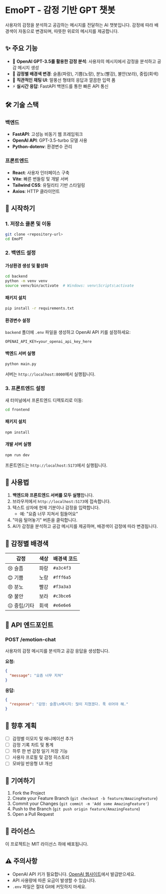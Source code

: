 # EmoPT - 감정 기반 GPT 챗봇

사용자의 감정을 분석하고 공감하는 메시지를 전달하는 AI 챗봇입니다. 감정에 따라 배경색이 자동으로 변경되며, 따뜻한 위로의 메시지를 제공합니다.

## ✨ 주요 기능

- 🤖 **OpenAI GPT-3.5를 활용한 감정 분석**: 사용자의 메시지에서 감정을 분석하고 공감 메시지 생성
- 🎨 **감정별 배경색 변경**: 슬픔(파랑), 기쁨(노랑), 분노(빨강), 불안(보라), 중립(회색)
- 💬 **직관적인 채팅 UI**: 말풍선 형태의 응답과 깔끔한 입력 폼
- ⚡ **실시간 응답**: FastAPI 백엔드를 통한 빠른 API 통신

## 🛠️ 기술 스택

### 백엔드
- **FastAPI**: 고성능 비동기 웹 프레임워크
- **OpenAI API**: GPT-3.5-turbo 모델 사용
- **Python-dotenv**: 환경변수 관리

### 프론트엔드
- **React**: 사용자 인터페이스 구축
- **Vite**: 빠른 번들링 및 개발 서버
- **Tailwind CSS**: 유틸리티 기반 스타일링
- **Axios**: HTTP 클라이언트

## 🚀 시작하기

### 1. 저장소 클론 및 이동
```bash
git clone <repository-url>
cd EmoPT
```

### 2. 백엔드 설정

#### 가상환경 생성 및 활성화
```bash
cd backend
python -m venv venv
source venv/bin/activate  # Windows: venv\Scripts\activate
```

#### 패키지 설치
```bash
pip install -r requirements.txt
```

#### 환경변수 설정
`backend` 폴더에 `.env` 파일을 생성하고 OpenAI API 키를 설정하세요:
```
OPENAI_API_KEY=your_openai_api_key_here
```

#### 백엔드 서버 실행
```bash
python main.py
```
서버는 `http://localhost:8000`에서 실행됩니다.

### 3. 프론트엔드 설정

새 터미널에서 프론트엔드 디렉토리로 이동:
```bash
cd frontend
```

#### 패키지 설치
```bash
npm install
```

#### 개발 서버 실행
```bash
npm run dev
```
프론트엔드는 `http://localhost:5173`에서 실행됩니다.

## 📝 사용법

1. **백엔드와 프론트엔드 서버를 모두 실행**합니다.
2. 브라우저에서 `http://localhost:5173`에 접속합니다.
3. 텍스트 상자에 현재 기분이나 감정을 입력합니다.
   - 예: "요즘 너무 지쳐서 힘들어요"
4. "마음 털어놓기" 버튼을 클릭합니다.
5. AI가 감정을 분석하고 공감 메시지를 제공하며, 배경색이 감정에 따라 변경됩니다.

## 🎨 감정별 배경색

| 감정 | 색상 | 배경색 코드 |
|------|------|------------|
| 😢 슬픔 | 파랑 | `#a3c4f3` |
| 😊 기쁨 | 노랑 | `#fff6a5` |
| 😠 분노 | 빨강 | `#f3a3a3` |
| 😰 불안 | 보라 | `#c3bce6` |
| 😐 중립/기타 | 회색 | `#e6e6e6` |

## 🔧 API 엔드포인트

### POST /emotion-chat
사용자의 감정 메시지를 분석하고 공감 응답을 생성합니다.

**요청:**
```json
{
  "message": "요즘 너무 지쳐"
}
```

**응답:**
```json
{
  "response": "감정: 슬픔\n메시지: 많이 지쳤겠다. 푹 쉬어야 해."
}
```

## 🔮 향후 계획

- [ ] 감정별 이모지 및 애니메이션 추가
- [ ] 감정 기록 차트 및 통계
- [ ] 하루 한 번 감정 일기 저장 기능
- [ ] 사용자 프로필 및 감정 히스토리
- [ ] 모바일 반응형 UI 개선

## 🤝 기여하기

1. Fork the Project
2. Create your Feature Branch (`git checkout -b feature/AmazingFeature`)
3. Commit your Changes (`git commit -m 'Add some AmazingFeature'`)
4. Push to the Branch (`git push origin feature/AmazingFeature`)
5. Open a Pull Request

## 📄 라이선스

이 프로젝트는 MIT 라이선스 하에 배포됩니다.

## ⚠️ 주의사항

- OpenAI API 키가 필요합니다. [OpenAI 웹사이트](https://openai.com/api/)에서 발급받으세요.
- API 사용량에 따른 요금이 발생할 수 있습니다.
- `.env` 파일은 절대 Git에 커밋하지 마세요. 